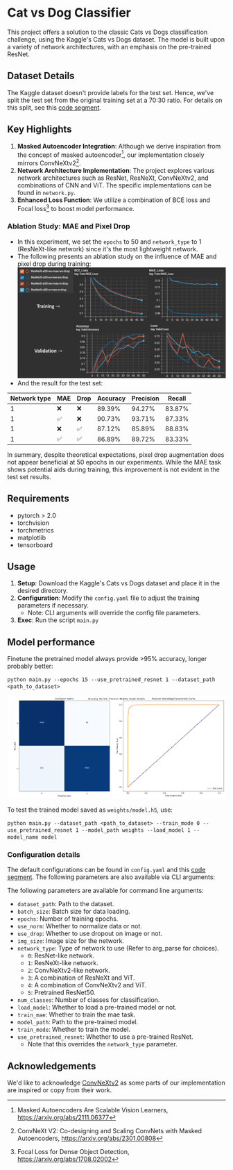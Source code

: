 # Cat vs Dog Classifier
This project offers a solution to the classic Cats vs Dogs classification challenge, using the Kaggle's Cats vs Dogs dataset. The model is built upon a variety of network architectures, with an emphasis on the pre-trained ResNet.

## Dataset Details
The Kaggle dataset doesn't provide labels for the test set. Hence, we've split the test set from the original training set at a 70:30 ratio. For details on this split, see this  [code segment](https://github.com/davidjaw/Cats-vs-Dogs/blob/main/dataloader.py#L144-L151).

## Key Highlights
1. **Masked Autoencoder Integration**: Although we derive inspiration from the concept of masked autoencoder[^1], our implementation closely mirrors ConvNeXtv2[^2].
2. **Network Architecture Implementation**: The project explores various network architectures such as ResNet, ResNeXt, ConvNeXtv2, and combinations of CNN and ViT. The specific implementations can be found in `network.py`.
3. **Enhanced Loss Function**: We utilize a combination of BCE loss and Focal loss[^3] to boost model performance.


### Ablation Study: MAE and Pixel Drop
* In this experiment, we set the `epochs` to 50 and `network_type` to 1 (ResNeXt-like network) since it's the most lightweight network.
* The following presents an ablation study on the influence of MAE and pixel drop during training:
![](https://raw.githubusercontent.com/davidjaw/Cats-vs-Dogs/main/img/comparison_resnext.png)
* And the result for the test set:

| Network type | MAE   | Drop | Accuracy | Precision | Recall |
|--------------|-------|------|----------|-----------|--------|
| 1            | ❌    | ❌   | 89.39%   | 94.27%    | 83.87% |
| 1            | ✅    | ❌   | 90.73%   | 93.71%    | 87.33% |
| 1            | ❌    | ✅   | 87.12%   | 85.89%    | 88.83% |
| 1            | ✅    | ✅   | 86.89%   | 89.72%    | 83.33% |

In summary, despite theoretical expectations, pixel drop augmentation does not appear beneficial at 50 epochs in our experiments. 
While the MAE task shows potential aids during training, this improvement is not evident in the test set results.

[^1]: Masked Autoencoders Are Scalable Vision Learners, https://arxiv.org/abs/2111.06377
[^2]: ConvNeXt V2: Co-designing and Scaling ConvNets with Masked Autoencoders, https://arxiv.org/abs/2301.00808
[^3]: Focal Loss for Dense Object Detection, https://arxiv.org/abs/1708.02002

## Requirements
* pytorch > 2.0
* torchvision
* torchmetrics
* matplotlib
* tensorboard

## Usage
1. **Setup**: Download the Kaggle's Cats vs Dogs dataset and place it in the desired directory.
2. **Configuration**: Modify the `config.yaml` file to adjust the training parameters if necessary.
   * Note: CLI arguments will override the config file parameters.
3. **Exec**: Run the script `main.py`

## Model performance
Finetune the pretrained model always provide >95% accuracy, longer probably better:
```shell
python main.py --epochs 15 --use_pretrained_resnet 1 --dataset_path <path_to_dataset>
```

![](https://raw.githubusercontent.com/davidjaw/Cats-vs-Dogs/main/img/result.png)

To test the trained model saved as `weights/model.h5`, use:
```shell
python main.py --dataset_path <path_to_dataset> --train_mode 0 --use_pretrained_resnet 1 --model_path weights --load_model 1 --model_name model
```

### Configuration details
The default configurations can be found in `config.yaml` and this [code segment](https://github.com/davidjaw/Cats-vs-Dogs/blob/main/main.py#L26-L44).
The following parameters are also available via CLI arguments:

The following parameters are available for command line arguments:
* `dataset_path`: Path to the dataset.
* `batch_size`: Batch size for data loading.
* `epochs`: Number of training epochs.
* `use_norm`: Whether to normalize data or not.
* `use_drop`: Whether to use dropout on image or not.
* `img_size`: Image size for the network.
* `network_type`: Type of network to use (Refer to arg_parse for choices).
  * `0`: ResNet-like network.
  * `1`: ResNeXt-like network.
  * `2`: ConvNeXtv2-like network.
  * `3`: A combination of ResNeXt and ViT.
  * `4`: A combination of ConvNeXtv2 and ViT.
  * `5`: Pretrained ResNet50.
* `num_classes`: Number of classes for classification.
* `load_model`: Whether to load a pre-trained model or not.
* `train_mae`: Whether to train the mae task.
* `model_path`: Path to the pre-trained model.
* `train_mode`: Whether to train the model.
* `use_pretrained_resnet`: Whether to use a pre-trained ResNet.
  * Note that this overrides the `network_type` parameter.

## Acknowledgements
We'd like to acknowledge [ConvNeXtv2](https://github.com/facebookresearch/ConvNeXt-V2) as some parts of our implementation are inspired or copy from their work.


